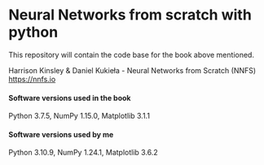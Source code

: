 # Neural Networks from scratch with python

This repository will contain the code base for the book above mentioned.

Harrison Kinsley & Daniel Kukieła - Neural Networks from Scratch (NNFS) https://nnfs.io

#### Software versions used in the book

Python 3.7.5,
NumPy 1.15.0, 
Matplotlib 3.1.1

#### Software versions used by me

Python 3.10.9, 
NumPy 1.24.1, 
Matplotlib 3.6.2
